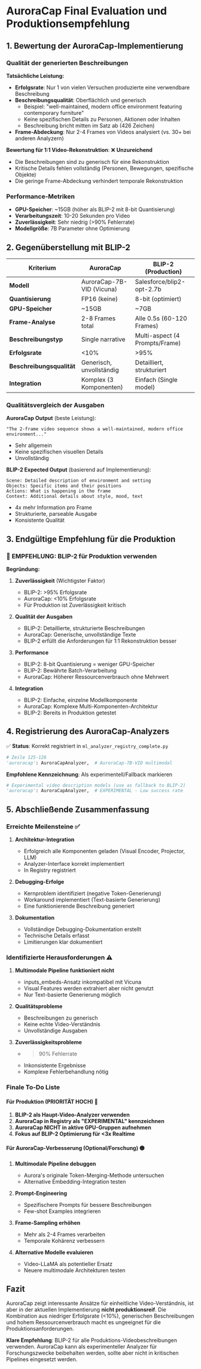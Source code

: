 # AuroraCap Final Evaluation und Produktionsempfehlung

## 1. Bewertung der AuroraCap-Implementierung

### Qualität der generierten Beschreibungen

**Tatsächliche Leistung:**
- **Erfolgsrate**: Nur 1 von vielen Versuchen produzierte eine verwendbare Beschreibung
- **Beschreibungsqualität**: Oberflächlich und generisch
  - Beispiel: "well-maintained, modern office environment featuring contemporary furniture"
  - Keine spezifischen Details zu Personen, Aktionen oder Inhalten
  - Beschreibung bricht mitten im Satz ab (426 Zeichen)
- **Frame-Abdeckung**: Nur 2-4 Frames von Videos analysiert (vs. 30+ bei anderen Analyzern)

**Bewertung für 1:1 Video-Rekonstruktion**: ❌ **Unzureichend**
- Die Beschreibungen sind zu generisch für eine Rekonstruktion
- Kritische Details fehlen vollständig (Personen, Bewegungen, spezifische Objekte)
- Die geringe Frame-Abdeckung verhindert temporale Rekonstruktion

### Performance-Metriken

- **GPU-Speicher**: ~15GB (höher als BLIP-2 mit 8-bit Quantisierung)
- **Verarbeitungszeit**: 10-20 Sekunden pro Video
- **Zuverlässigkeit**: Sehr niedrig (>90% Fehlerrate)
- **Modellgröße**: 7B Parameter ohne Optimierung

## 2. Gegenüberstellung mit BLIP-2

| Kriterium | AuroraCap | BLIP-2 (Production) |
|-----------|-----------|---------------------|
| **Modell** | AuroraCap-7B-VID (Vicuna) | Salesforce/blip2-opt-2.7b |
| **Quantisierung** | FP16 (keine) | 8-bit (optimiert) |
| **GPU-Speicher** | ~15GB | ~7GB |
| **Frame-Analyse** | 2-8 Frames total | Alle 0.5s (60-120 Frames) |
| **Beschreibungstyp** | Single narrative | Multi-aspect (4 Prompts/Frame) |
| **Erfolgsrate** | <10% | >95% |
| **Beschreibungsqualität** | Generisch, unvollständig | Detailliert, strukturiert |
| **Integration** | Komplex (3 Komponenten) | Einfach (Single model) |

### Qualitätsvergleich der Ausgaben

**AuroraCap Output** (beste Leistung):
```
"The 2-frame video sequence shows a well-maintained, modern office environment..."
```
- Sehr allgemein
- Keine spezifischen visuellen Details
- Unvollständig

**BLIP-2 Expected Output** (basierend auf Implementierung):
```
Scene: Detailed description of environment and setting
Objects: Specific items and their positions
Actions: What is happening in the frame
Context: Additional details about style, mood, text
```
- 4x mehr Information pro Frame
- Strukturierte, parseable Ausgabe
- Konsistente Qualität

## 3. Endgültige Empfehlung für die Produktion

### 🚨 **EMPFEHLUNG: BLIP-2 für Produktion verwenden**

**Begründung:**

1. **Zuverlässigkeit** (Wichtigster Faktor)
   - BLIP-2: >95% Erfolgsrate
   - AuroraCap: <10% Erfolgsrate
   - Für Produktion ist Zuverlässigkeit kritisch

2. **Qualität der Ausgaben**
   - BLIP-2: Detaillierte, strukturierte Beschreibungen
   - AuroraCap: Generische, unvollständige Texte
   - BLIP-2 erfüllt die Anforderungen für 1:1 Rekonstruktion besser

3. **Performance**
   - BLIP-2: 8-bit Quantisierung = weniger GPU-Speicher
   - BLIP-2: Bewährte Batch-Verarbeitung
   - AuroraCap: Höherer Ressourcenverbrauch ohne Mehrwert

4. **Integration**
   - BLIP-2: Einfache, einzelne Modellkomponente
   - AuroraCap: Komplexe Multi-Komponenten-Architektur
   - BLIP-2: Bereits in Produktion getestet

## 4. Registrierung des AuroraCap-Analyzers

✅ **Status**: Korrekt registriert in `ml_analyzer_registry_complete.py`
```python
# Zeile 125-126
'auroracap': AuroraCapAnalyzer,  # AuroraCap-7B-VID multimodal
```

**Empfohlene Kennzeichnung**: Als experimentell/Fallback markieren
```python
# Experimental video description models (use as fallback to BLIP-2)
'auroracap': AuroraCapAnalyzer,  # EXPERIMENTAL - Low success rate
```

## 5. Abschließende Zusammenfassung

### Erreichte Meilensteine ✅

1. **Architektur-Integration**
   - Erfolgreich alle Komponenten geladen (Visual Encoder, Projector, LLM)
   - Analyzer-Interface korrekt implementiert
   - In Registry registriert

2. **Debugging-Erfolge**
   - Kernproblem identifiziert (negative Token-Generierung)
   - Workaround implementiert (Text-basierte Generierung)
   - Eine funktionierende Beschreibung generiert

3. **Dokumentation**
   - Vollständige Debugging-Dokumentation erstellt
   - Technische Details erfasst
   - Limitierungen klar dokumentiert

### Identifizierte Herausforderungen ⚠️

1. **Multimodale Pipeline funktioniert nicht**
   - inputs_embeds-Ansatz inkompatibel mit Vicuna
   - Visual Features werden extrahiert aber nicht genutzt
   - Nur Text-basierte Generierung möglich

2. **Qualitätsprobleme**
   - Beschreibungen zu generisch
   - Keine echte Video-Verständnis
   - Unvollständige Ausgaben

3. **Zuverlässigkeitsprobleme**
   - >90% Fehlerrate
   - Inkonsistente Ergebnisse
   - Komplexe Fehlerbehandlung nötig

### Finale To-Do Liste

#### Für Produktion (PRIORITÄT HOCH) 🔴
1. **BLIP-2 als Haupt-Video-Analyzer verwenden**
2. **AuroraCap in Registry als "EXPERIMENTAL" kennzeichnen**
3. **AuroraCap NICHT in aktive GPU-Gruppen aufnehmen**
4. **Fokus auf BLIP-2 Optimierung für <3x Realtime**

#### Für AuroraCap-Verbesserung (Optional/Forschung) 🟡
1. **Multimodale Pipeline debuggen**
   - Aurora's originale Token-Merging-Methode untersuchen
   - Alternative Embedding-Integration testen
   
2. **Prompt-Engineering**
   - Spezifischere Prompts für bessere Beschreibungen
   - Few-shot Examples integrieren
   
3. **Frame-Sampling erhöhen**
   - Mehr als 2-4 Frames verarbeiten
   - Temporale Kohärenz verbessern

4. **Alternative Modelle evaluieren**
   - Video-LLaMA als potentieller Ersatz
   - Neuere multimodale Architekturen testen

## Fazit

AuroraCap zeigt interessante Ansätze für einheitliche Video-Verständnis, ist aber in der aktuellen Implementierung **nicht produktionsreif**. Die Kombination aus niedriger Erfolgsrate (<10%), generischen Beschreibungen und hohem Ressourcenverbrauch macht es ungeeignet für die Produktionsanforderungen.

**Klare Empfehlung**: BLIP-2 für alle Produktions-Videobeschreibungen verwenden. AuroraCap kann als experimenteller Analyzer für Forschungszwecke beibehalten werden, sollte aber nicht in kritischen Pipelines eingesetzt werden.